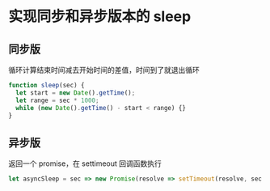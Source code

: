 # 实现同步和异步版本的 sleep

## 同步版

循环计算结束时间减去开始时间的差值，时间到了就退出循环

```js
function sleep(sec) {
  let start = new Date().getTime();
  let range = sec * 1000;
  while (new Date().getTime() - start < range) {}
}
```

## 异步版

返回一个 promise，在 settimeout 回调函数执行

```js
let asyncSleep = sec => new Promise(resolve => setTimeout(resolve, sec * 1000));
```
